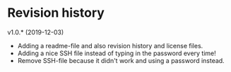 Revision history
================



v1.0.* (2019-12-03)

* Adding a readme-file and also revision history and license files.
* Adding a nice SSH file instead of typing in the password every time!
* Remove SSH-file because it didn't work and using a password instead.
